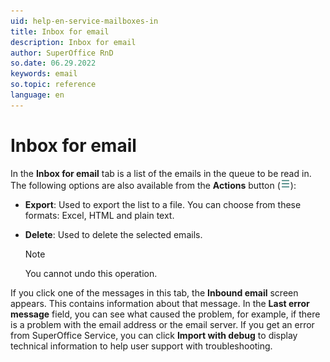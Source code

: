 ```yaml
---
uid: help-en-service-mailboxes-in
title: Inbox for email
description: Inbox for email
author: SuperOffice RnD
so.date: 06.29.2022
keywords: email
so.topic: reference
language: en
---
```


# Inbox for email

In the **Inbox for email** tab is a list of the emails in the queue to be read in. The following options are also available from the **Actions** button (![icon][img1]):

* **Export**: Used to export the list to a file. You can choose from these formats: Excel, HTML and plain text.

* **Delete**: Used to delete the selected emails.

    > [!NOTE]
    > You cannot undo this operation.

If you click one of the messages in this tab, the **Inbound email** screen appears. This contains information about that message. In the **Last error message** field, you can see what caused the problem, for example, if there is a problem with the email address or the email server. If you get an error from SuperOffice Service, you can click **Import with debug** to display technical information to help user support with troubleshooting.

<!-- Referenced links -->

<!-- Referenced images -->
[img1]: ../../../../../media/icons/btn-menu.png
